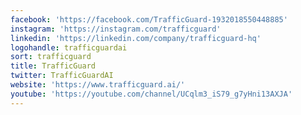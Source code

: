 ```yaml
---
facebook: 'https://facebook.com/TrafficGuard-1932018550448885'
instagram: 'https://instagram.com/trafficguard'
linkedin: 'https://linkedin.com/company/trafficguard-hq'
logohandle: trafficguardai
sort: trafficguard
title: TrafficGuard
twitter: TrafficGuardAI
website: 'https://www.trafficguard.ai/'
youtube: 'https://youtube.com/channel/UCqlm3_iS79_g7yHni13AXJA'
---
```

